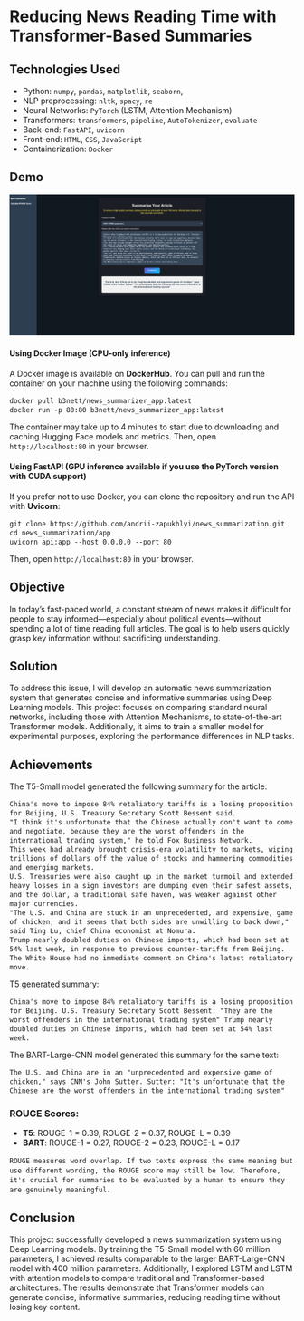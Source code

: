 # Reducing News Reading Time with Transformer-Based Summaries
## Technologies Used

- Python: `numpy`, `pandas`, `matplotlib`, `seaborn`, 
- NLP preprocessing: `nltk`, `spacy`, `re`
- Neural Networks: `PyTorch` (LSTM, Attention Mechanism)
- Transformers: `transformers`, `pipeline`, `AutoTokenizer`, `evaluate`
- Back-end: `FastAPI`, `uvicorn`  
- Front-end: `HTML`, `CSS`, `JavaScript` 
- Containerization: `Docker`

## Demo 
<img src = "demo.png">

#### Using Docker Image (CPU-only inference)
A Docker image is available on **DockerHub**. You can pull and run the container on your machine using the following commands:
```
docker pull b3nett/news_summarizer_app:latest
docker run -p 80:80 b3nett/news_summarizer_app:latest
```
The container may take up to 4 minutes to start due to downloading and caching Hugging Face models and metrics. 
Then, open `http://localhost:80` in your browser. 

#### Using FastAPI (GPU inference available if you use the PyTorch version with CUDA support)
If you prefer not to use Docker, you can clone the repository and run the API with **Uvicorn**:
```
git clone https://github.com/andrii-zapukhlyi/news_summarization.git
cd news_summarization/app
uvicorn api:app --host 0.0.0.0 --port 80
```
Then, open `http://localhost:80` in your browser. 

## Objective
In today’s fast-paced world, a constant stream of news makes it difficult for people to stay informed—especially about political events—without spending a lot of time reading full articles. The goal is to help users quickly grasp key information without sacrificing understanding.

## Solution
To address this issue, I will develop an automatic news summarization system that generates concise and informative summaries using Deep Learning models. This project focuses on comparing standard neural networks, including those with Attention Mechanisms, to state-of-the-art Transformer models. Additionally, it aims to train a smaller model for experimental purposes, exploring the performance differences in NLP tasks.

## Achievements  
The T5-Small model generated the following summary for the article:
```
China's move to impose 84% retaliatory tariffs is a losing proposition for Beijing, U.S. Treasury Secretary Scott Bessent said.
"I think it's unfortunate that the Chinese actually don't want to come and negotiate, because they are the worst offenders in the international trading system," he told Fox Business Network.
This week had already brought crisis-era volatility to markets, wiping trillions of dollars off the value of stocks and hammering commodities and emerging markets.
U.S. Treasuries were also caught up in the market turmoil and extended heavy losses in a sign investors are dumping even their safest assets, and the dollar, a traditional safe haven, was weaker against other major currencies.
"The U.S. and China are stuck in an unprecedented, and expensive, game of chicken, and it seems that both sides are unwilling to back down," said Ting Lu, chief China economist at Nomura.
Trump nearly doubled duties on Chinese imports, which had been set at 54% last week, in response to previous counter-tariffs from Beijing.
The White House had no immediate comment on China's latest retaliatory move.
```

T5 generated summary:
```
China's move to impose 84% retaliatory tariffs is a losing proposition for Beijing. U.S. Treasury Secretary Scott Bessent: "They are the worst offenders in the international trading system" Trump nearly doubled duties on Chinese imports, which had been set at 54% last week.
```

The BART-Large-CNN model generated this summary for the same text:
```
The U.S. and China are in an "unprecedented and expensive game of chicken," says CNN's John Sutter. Sutter: "It's unfortunate that the Chinese are the worst offenders in the international trading system"
```

### ROUGE Scores:
- **T5**: ROUGE-1 = 0.39, ROUGE-2 = 0.37, ROUGE-L = 0.39
- **BART**: ROUGE-1 = 0.27, ROUGE-2 = 0.23, ROUGE-L = 0.17

```ROUGE measures word overlap. If two texts express the same meaning but use different wording, the ROUGE score may still be low. Therefore, it's crucial for summaries to be evaluated by a human to ensure they are genuinely meaningful.```

## Conclusion
This project successfully developed a news summarization system using Deep Learning models. By training the T5-Small model with 60 million parameters, I achieved results comparable to the larger BART-Large-CNN model with 400 million parameters. Additionally, I explored LSTM and LSTM with attention models to compare traditional and Transformer-based architectures. The results demonstrate that Transformer models can generate concise, informative summaries, reducing reading time without losing key content.